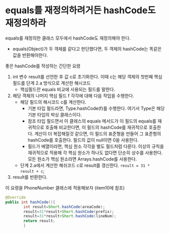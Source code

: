 # equals를 재정의하려거든 hashCode도 재정의하라

equals를 재정의한 클래스 모두에서 hashCode도 재정의해야 한다.

* equals(Object)가 두 객체를 같다고 판단했다면, 두 객체의 hashCode는 똑같은 값을 반환해야한다.

좋은 hashCode를 작성하는 간단한 요령

1. int 변수 result를 선언한 후 값 c로 초기화한다. 이때 c는 해당 객체의 첫번째 핵심 필드를 단계 2.a 방식으로 계산한 해시코드
    * 핵심필드란 equals 비교에 사용되는 필드를 말한다.
2. 해당 객체의 나머지 핵심 필드 f 각각에 대해 다음 작업을 수행한다.
    * 해당 필드의 해시코드 c를 계산한다.
        * 기본 타입 필드라면, Type.hashCode(f)를 수행한다. 여기서 Type은 해당 기본 타입의 박싱 클래스이다.
        * 참조 타입 필드면서 이 클래스의 equals 메서드가 이 필드의 equals를 재귀적으로 호출해 비교한다면, 이 필드의 hashCode를 재귀적으로 호출한다. 계산이 더 복잡해질것 같으면, 이
          필드의 표준형을 만들어 그 표준형의 hashCode를 호출한다. 필드의 값이 null이면 0을 사용한다.
        * 필드가 배열이라면, 핵심 원소 각각을 별도 필드처럼 다룬다. 이상의 규칙을 재귀적으로 적용해 각 핵심 원소가 하나도 없다면 단순히 상수를 사용한다. 모든 원소가 핵심 원소라면
          Arrays.hashCode를 사용한다.
    * 단계 2.a에서 계산한 해쉬코드 c로 result를 갱신한다. `result = 31 * result + c`;
3. result를 반환한다.

이 요령을 PhoneNumber 클래스에 적용해보자 (item10에 참조)

```java
@Override
public int hashCode(){
        int result=Short.hashCode(areaCode);
        result=31*result+Short.hashCode(prefix);
        result=31*result+Short.hashCode(lineNum);
        return result;
        }
```